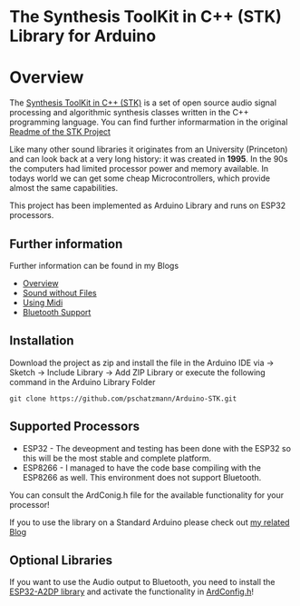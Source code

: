 # The Synthesis ToolKit in C++ (STK) Library for Arduino

# Overview

The [Synthesis ToolKit in C++ (STK)](https://ccrma.stanford.edu/software/stk/) is a set of open source audio
signal processing and algorithmic synthesis classes written in the C++
programming language. You can find further informarmation in the original [Readme of the STK Project](/STK.md)

Like many other sound libraries it originates from an University (Princeton) and can look back at a very long history: it was created in __1995__. In the 90s the computers had limited processor power and memory available. In todays world we
can get some cheap Microcontrollers, which provide almost the same capabilities.    

This project has been implemented as Arduino Library and runs on ESP32 processors. 

## Further information
Further information can be found in my Blogs
- [Overview](https://www.pschatzmann.ch/home/2020/09/24/the-synthesis-toolkit-skt-library-for-the-arduino-esp32/)
- [Sound without Files](https://www.pschatzmann.ch/home/2020/09/26/the-synthesis-toolkit-stk-w-o-files/)
- [Using Midi](https://www.pschatzmann.ch/home/2020/09/28/the-synthesis-toolkit-skt-library-for-the-arduino-esp32-midi/) 
- [Bluetooth Support](https://www.pschatzmann.ch/home/2020/10/02/the-synthesis-toolkit-skt-library-for-the-arduino-esp32-bluetooth-support/)

## Installation
Download the project as zip and install the file in the Arduino IDE via -> Sketch -> Include Library -> Add ZIP Library or execute the following command in the Arduino Library Folder

```
git clone https://github.com/pschatzmann/Arduino-STK.git
```

## Supported Processors

- ESP32 - The deveopment and testing has been done with the ESP32 so this will be the most stable and complete platform. 
- ESP8266 - I managed to have the code base compiling with the ESP8266 as well. This environment does not support Bluetooth. 

You can consult the ArdConig.h file for the available functionality for your processor!

If you to use the library on a Standard Arduino please check out [my related Blog](https://www.pschatzmann.ch/home/2020/09/29/the-synthesis-toolkit-stk-library-for-arduino-running-on-a-nano/)

## Optional Libraries

If you want to use the Audio output to Bluetooth, you need to install the [ESP32-A2DP library](https://github.com/pschatzmann/ESP32-A2DP) and activate the functionality in [ArdConfig.h](src/ArdConfig.h)!
